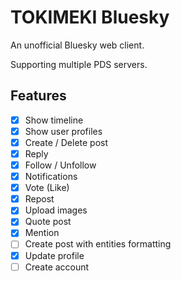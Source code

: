# TOKIMEKI Bluesky

An unofficial Bluesky web client.

Supporting multiple PDS servers.

## Features

- [x] Show timeline
- [x] Show user profiles
- [x] Create / Delete post
- [x] Reply
- [x] Follow / Unfollow
- [x] Notifications
- [x] Vote (Like)
- [x] Repost
- [x] Upload images
- [x] Quote post
- [x] Mention
- [ ] Create post with entities formatting
- [x] Update profile
- [ ] Create account
